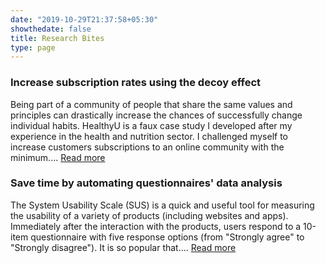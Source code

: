 ```yaml
---
date: "2019-10-29T21:37:58+05:30"
showthedate: false
title: Research Bites
type: page
---
```


### Increase subscription rates using the decoy effect

Being part of a community of people that share the same values and principles can drastically increase the chances of successfully change individual habits. HealthyU is a faux case study I developed after my experience in the health and nutrition sector. I challenged myself to increase customers subscriptions to an online community with the minimum.... [Read more](/research-bites/research-bites-pricing-plans)

### Save time by automating questionnaires' data analysis

The System Usability Scale (SUS) is a quick and useful tool for measuring the usability of a variety of products (including websites and apps). Immediately after the interaction with the products, users respond to a 10-item questionnaire with five response options (from "Strongly agree" to "Strongly disagree"). It is so popular that.... [Read more](/research-bites/research-bites-SUS)